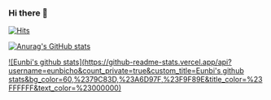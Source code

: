 ### Hi there 👋

[![Hits](https://hits.seeyoufarm.com/api/count/incr/badge.svg?url=https%3A%2F%2Fgithub.com%2Feunbicho&count_bg=%23FFFFFF&title_bg=%23B3DF71&icon=snapcraft.svg&icon_color=%23EAFFD8&title=hits&edge_flat=true)](https://hits.seeyoufarm.com)

[![Anurag's GitHub stats](https://github-readme-stats.vercel.app/api?username=eunbicho)](https://github.com/anuraghazra/github-readme-stats)

[![Eunbi's github stats](https://github-readme-stats.vercel.app/api?username=eunbicho&count_private=true&custom_title=Eunbi's github stats&bg_color=60,%2379C83D,%23A6D97F,%23F9F89E&title_color=%23FFFFFF&text_color=%23000000)](https://github.com/anuraghazra/github-readme-stats)


